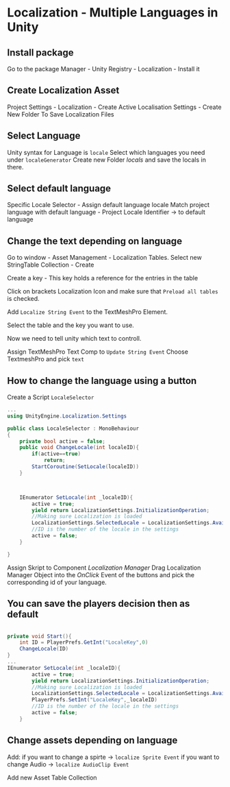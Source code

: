 # Localization - Multiple Languages in Unity

## Install package
Go to the package Manager - Unity Registry - Localization - Install it
## Create Localization Asset 
Project Settings - Localization - Create Active Localisation Settings - Create New Folder To Save Localization Files
## Select Language
Unity syntax for Language is `locale`
Select which languages you need under `localeGenerator`
Create new Folder *locals* and save the locals in there.

## Select default language
Specific Locale Selector - Assign default language locale
Match project language with default language - Project Locale Identifier -> to default language

## Change the text depending on language
Go to window - Asset Management - Localization Tables.
Select new StringTable Collection - Create

Create a key - This key holds a reference for the entries in the table

Click on brackets Localization Icon and make sure that `Preload all tables` is checked.

Add `Localize String Event` to the TextMeshPro Element.

Select the table and the key you want to use.

Now we need to tell unity which text to controll.

Assign TextMeshPro Text Comp to `Update String Event`
Choose TextmeshPro and pick `text`

## How to change the language using a button
Create a Script `LocaleSelector`

```C#
...
using UnityEngine.Localization.Settings

public class LocaleSelector : MonoBehaviour
{
    private bool active = false;
    public void ChangeLocale(int localeID){
        if(active==true)
            return;
        StartCoroutine(SetLocale(localeID))
    }



    IEnumerator SetLocale(int _localeID){
        active = true;
        yield return LocalizationSettings.InitializationOperation;
        //Making sure Localization is loaded
        LocalizationSettings.SelectedLocale = LocalizationSettings.AvailableLocales.Locales[_localeID];
        //ID is the number of the locale in the settings
        active = false;
    }

}
```

Assign Skript to Component *Localization Manager*
Drag Localization Manager Object into the *OnClick* Event of the buttons and pick the corresponding id of your language.

## You can save the players decision then as default

```C#

private void Start(){
    int ID = PlayerPrefs.GetInt("LocaleKey",0)
    ChangeLocale(ID)
}
...
IEnumerator SetLocale(int _localeID){
        active = true;
        yield return LocalizationSettings.InitializationOperation;
        //Making sure Localization is loaded
        LocalizationSettings.SelectedLocale = LocalizationSettings.AvailableLocales.Locales[_localeID];
        PlayerPrefs.SetInt("LocaleKey",_localeID)
        //ID is the number of the locale in the settings
        active = false;
    }

```

## Change assets depending on language
Add:
if you want to change a spirte -> `localize Sprite Event`
if you want to change Audio -> `localize AudioClip Event`

Add new Asset Table Collection